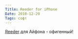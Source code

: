 ```yaml
---
Title: Reeder for iPhone
Date: 2010-12-29
Tags: софт
---
```


<div class="text"><p><a href="http://reederapp.com/2/">Reeder</a> для Айфона - офигенный!</p></div>